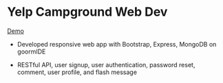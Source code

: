# Yelp Campground Web Dev

 [Demo](https://arcane-sierra-45486.herokuapp.com)
 
 
 
 - Developed responsive web app with  Bootstrap, Express, MongoDB on goormIDE
 
 - RESTful API, user signup, user authentication, password reset, comment, user
profile, and flash message
